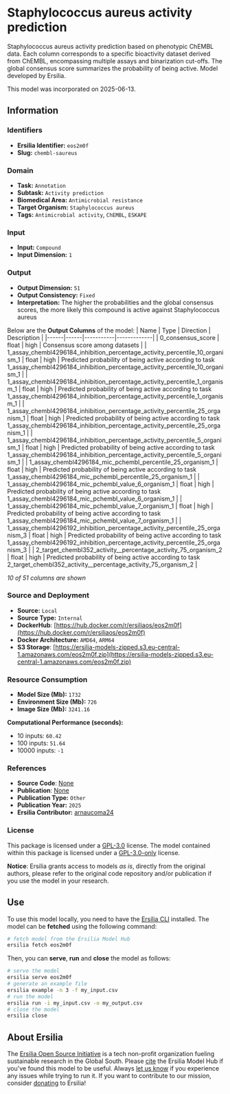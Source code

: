 # Staphylococcus aureus activity prediction

Staphylococcus aureus activity prediction based on phenotypic ChEMBL data. Each column corresponds to a specific bioactivity dataset derived from ChEMBL, encompassing multiple assays and binarization cut-offs. The global consensus score summarizes the probability of being active. Model developed by Ersilia.

This model was incorporated on 2025-06-13.

## Information
### Identifiers
- **Ersilia Identifier:** `eos2m0f`
- **Slug:** `chembl-saureus`

### Domain
- **Task:** `Annotation`
- **Subtask:** `Activity prediction`
- **Biomedical Area:** `Antimicrobial resistance`
- **Target Organism:** `Staphylococcus aureus`
- **Tags:** `Antimicrobial activity`, `ChEMBL`, `ESKAPE`

### Input
- **Input:** `Compound`
- **Input Dimension:** `1`

### Output
- **Output Dimension:** `51`
- **Output Consistency:** `Fixed`
- **Interpretation:** The higher the probabilities and the global consensus scores, the more likely this compound is active against Staphylococcus aureus

Below are the **Output Columns** of the model:
| Name | Type | Direction | Description |
|------|------|-----------|-------------|
| 0_consensus_score | float | high | Consensus score among datasets |
| 1_assay_chembl4296184_inhibition_percentage_activity_percentile_10_organism_1 | float | high | Predicted probability of being active according to task 1_assay_chembl4296184_inhibition_percentage_activity_percentile_10_organism_1 |
| 1_assay_chembl4296184_inhibition_percentage_activity_percentile_1_organism_1 | float | high | Predicted probability of being active according to task 1_assay_chembl4296184_inhibition_percentage_activity_percentile_1_organism_1 |
| 1_assay_chembl4296184_inhibition_percentage_activity_percentile_25_organism_1 | float | high | Predicted probability of being active according to task 1_assay_chembl4296184_inhibition_percentage_activity_percentile_25_organism_1 |
| 1_assay_chembl4296184_inhibition_percentage_activity_percentile_5_organism_1 | float | high | Predicted probability of being active according to task 1_assay_chembl4296184_inhibition_percentage_activity_percentile_5_organism_1 |
| 1_assay_chembl4296184_mic_pchembl_percentile_25_organism_1 | float | high | Predicted probability of being active according to task 1_assay_chembl4296184_mic_pchembl_percentile_25_organism_1 |
| 1_assay_chembl4296184_mic_pchembl_value_6_organism_1 | float | high | Predicted probability of being active according to task 1_assay_chembl4296184_mic_pchembl_value_6_organism_1 |
| 1_assay_chembl4296184_mic_pchembl_value_7_organism_1 | float | high | Predicted probability of being active according to task 1_assay_chembl4296184_mic_pchembl_value_7_organism_1 |
| 1_assay_chembl4296192_inhibition_percentage_activity_percentile_25_organism_3 | float | high | Predicted probability of being active according to task 1_assay_chembl4296192_inhibition_percentage_activity_percentile_25_organism_3 |
| 2_target_chembl352_activity__percentage_activity_75_organism_2 | float | high | Predicted probability of being active according to task 2_target_chembl352_activity__percentage_activity_75_organism_2 |

_10 of 51 columns are shown_
### Source and Deployment
- **Source:** `Local`
- **Source Type:** `Internal`
- **DockerHub**: [https://hub.docker.com/r/ersiliaos/eos2m0f](https://hub.docker.com/r/ersiliaos/eos2m0f)
- **Docker Architecture:** `AMD64`, `ARM64`
- **S3 Storage**: [https://ersilia-models-zipped.s3.eu-central-1.amazonaws.com/eos2m0f.zip](https://ersilia-models-zipped.s3.eu-central-1.amazonaws.com/eos2m0f.zip)

### Resource Consumption
- **Model Size (Mb):** `1732`
- **Environment Size (Mb):** `726`
- **Image Size (Mb):** `3241.16`

**Computational Performance (seconds):**
- 10 inputs: `60.42`
- 100 inputs: `51.64`
- 10000 inputs: `-1`

### References
- **Source Code**: [None](None)
- **Publication**: [None](None)
- **Publication Type:** `Other`
- **Publication Year:** `2025`
- **Ersilia Contributor:** [arnaucoma24](https://github.com/arnaucoma24)

### License
This package is licensed under a [GPL-3.0](https://github.com/ersilia-os/ersilia/blob/master/LICENSE) license. The model contained within this package is licensed under a [GPL-3.0-only](LICENSE) license.

**Notice**: Ersilia grants access to models _as is_, directly from the original authors, please refer to the original code repository and/or publication if you use the model in your research.


## Use
To use this model locally, you need to have the [Ersilia CLI](https://github.com/ersilia-os/ersilia) installed.
The model can be **fetched** using the following command:
```bash
# fetch model from the Ersilia Model Hub
ersilia fetch eos2m0f
```
Then, you can **serve**, **run** and **close** the model as follows:
```bash
# serve the model
ersilia serve eos2m0f
# generate an example file
ersilia example -n 3 -f my_input.csv
# run the model
ersilia run -i my_input.csv -o my_output.csv
# close the model
ersilia close
```

## About Ersilia
The [Ersilia Open Source Initiative](https://ersilia.io) is a tech non-profit organization fueling sustainable research in the Global South.
Please [cite](https://github.com/ersilia-os/ersilia/blob/master/CITATION.cff) the Ersilia Model Hub if you've found this model to be useful. Always [let us know](https://github.com/ersilia-os/ersilia/issues) if you experience any issues while trying to run it.
If you want to contribute to our mission, consider [donating](https://www.ersilia.io/donate) to Ersilia!
